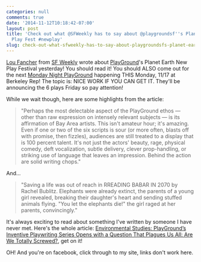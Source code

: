 ```yaml
---
categories: null
comments: true
date: '2014-11-12T10:18:42-07:00'
layout: post
title: 'Check out what @SFWeekly has to say about @playgroundsf''s Planet Earth New
  Play Fest #newplay'
slug: check-out-what-sfweekly-has-to-say-about-playgroundsfs-planet-earth-new-play-fest-newplay
---
```


[Lou Fancher](http://www.sfweekly.com/sanfrancisco/ArticleArchives?author=2825631) from [SF Weekly](http://www.sfweekly.com/) wrote about [PlayGround](playground-sf.org)'s Planet Earth New Play Festival yesterday! You should read it! You should ALSO come out for the next [Monday Night PlayGround](http://playground-sf.org/monday/) happening THIS Monday, 11/17 at Berkeley Rep! The topic is: NICE WORK IF YOU CAN GET IT. They'll be announcing the 6 plays Friday so pay attention!

While we wait though, here are some highlights from the article:

>"Perhaps the most delectable aspect of the PlayGround ethos — other than raw expression on intensely relevant subjects — is its affirmation of Bay Area artists. This isn't amateur hour; it's amazing. Even if one or two of the six scripts is sour (or more often, blasts off with promise, then fizzles), audiences are still treated to a display that is 100 percent talent. It's not just the actors' beauty, rage, physical comedy, deft vocalization, subtle delivery, clever prop-handling, or striking use of language that leaves an impression. Behind the action are solid writing chops."

And...

>"Saving a life was out of reach in RREADING BABAR IN 2070 by Rachel Bublitz. Elephants were already extinct, the parents of a young girl revealed, breaking their daughter's heart and sending stuffed animals flying. "You let the elephants die!" the girl raged at her parents, convincingly."

It's always exciting to read about something I've written by someone I have never met. Here's the whole article: [Environmental Studies: PlayGround’s Inventive Playwriting Series Opens with a Question That Plagues Us All: Are We Totally Screwed?](http://www.sfweekly.com/sanfrancisco/monday-night-playground-berkeley-repertory-theatre-playwriting/Content?oid=3250111), get on it!

OH! And you're on facebook, click through to my site, links don't work here.